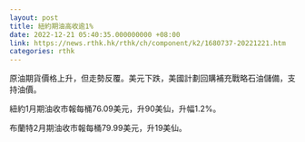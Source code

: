 ```yaml
---
layout: post
title: 紐約期油高收逾1%
date: 2022-12-21 05:40:35.000000000 +08:00
link: https://news.rthk.hk/rthk/ch/component/k2/1680737-20221221.htm
categories: rthk
---
```


原油期貨價格上升，但走勢反覆。美元下跌，美國計劃回購補充戰略石油儲備，支持油價。

紐約1月期油收市報每桶76.09美元，升90美仙，升幅1.2%。

布蘭特2月期油收市報每桶79.99美元，升19美仙。
